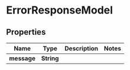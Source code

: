 # ErrorResponseModel

## Properties
Name | Type | Description | Notes
------------ | ------------- | ------------- | -------------
**message** | **String** |  | 
